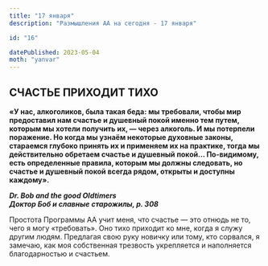 ```yaml
---
title: "17 января"
description: "Размышления АА на сегодня - 17 января"

id: "16"

datePublished: 2023-05-04
moth: "yanvar"
---
```


## СЧАСТЬЕ ПРИХОДИТ ТИХО

**«У нас, алкоголиков, была такая беда: мы требовали, чтобы мир предоставил
нам счастье и душевный покой именно тем путем, которым мы хотели получить их,
— через алкоголь. И мы потерпели поражение. Но когда мы узнаём некоторые
духовные законы, стараемся глубоко принять их и применяем их на практике,
тогда мы действительно обретаем счастье и душевный покой… По-видимому, есть
определенные правила, которым мы должны следовать, но счастье и душевный покой
всегда рядом, открыты и доступны каждому».**

**_Dr. Bob and the good Oldtimers  
Доктор Боб и славные старожилы, p. 308_**

Простота Программы АА учит меня, что счастье — это отнюдь не то, чего я могу
«требовать». Оно тихо приходит ко мне, когда я служу другим людям. Предлагая
свою руку новичку или тому, кто сорвался, я замечаю, как моя собственная
трезвость укрепляется и наполняется благодарностью и счастьем.
